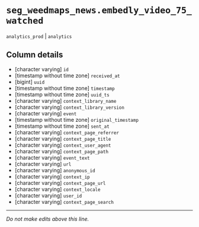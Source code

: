 # `seg_weedmaps_news.embedly_video_75_watched`
`analytics_prod` | `analytics`

## Column details
* [character varying] `id`
* [timestamp without time zone] `received_at`
* [bigint]    `uuid`
* [timestamp without time zone] `timestamp`
* [timestamp without time zone] `uuid_ts`
* [character varying] `context_library_name`
* [character varying] `context_library_version`
* [character varying] `event`
* [timestamp without time zone] `original_timestamp`
* [timestamp without time zone] `sent_at`
* [character varying] `context_page_referrer`
* [character varying] `context_page_title`
* [character varying] `context_user_agent`
* [character varying] `context_page_path`
* [character varying] `event_text`
* [character varying] `url`
* [character varying] `anonymous_id`
* [character varying] `context_ip`
* [character varying] `context_page_url`
* [character varying] `context_locale`
* [character varying] `user_id`
* [character varying] `context_page_search`

-------------------------------------------------------------------------------
*Do not make edits above this line.*
